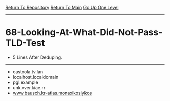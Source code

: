 [Return To Repository](https://github.com/bast69/piholeparser/)
[Return To Main](https://github.com/bast69/piholeparser/blob/master/RecentRunLogs/Mainlog.md)
[Go Up One Level](https://github.com/bast69/piholeparser/blob/master/RecentRunLogs/TopLevelScripts/.md)
____________________________________
# 68-Looking-At-What-Did-Not-Pass-TLD-Test
* 5 Lines After Deduping. 
____________________________________________________
* castoola.tv.lan
* localhost.localdomain
* pgl.example
* unk.vver.kiae.rr
* www.bausch.kr-atlas.monaxikoslykos
